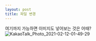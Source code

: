 ```yaml
---
layout: post
title: 파일 변경
---
```

여기까지 가능하면 이미지도 넣어보는 것은 어때?
![KakaoTalk_Photo_2021-02-12-01-49-29](https://user-images.githubusercontent.com/50545088/107668965-9b577a00-6cd4-11eb-98ac-6f05e51e1f58.jpeg)
